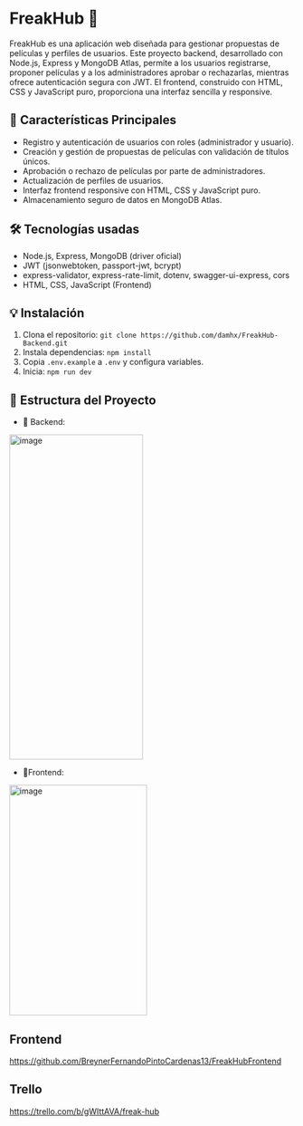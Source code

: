 # FreakHub 🌌

FreakHub es una aplicación web diseñada para gestionar propuestas de películas y perfiles de usuarios. Este proyecto backend, desarrollado con Node.js, Express y MongoDB Atlas, permite a los usuarios registrarse, proponer películas y a los administradores aprobar o rechazarlas, mientras ofrece autenticación segura con JWT. El frontend, construido con HTML, CSS y JavaScript puro, proporciona una interfaz sencilla y responsive.

## 🚀 Características Principales
- Registro y autenticación de usuarios con roles (administrador y usuario).
- Creación y gestión de propuestas de películas con validación de títulos únicos.
- Aprobación o rechazo de películas por parte de administradores.
- Actualización de perfiles de usuarios.
- Interfaz frontend responsive con HTML, CSS y JavaScript puro.
- Almacenamiento seguro de datos en MongoDB Atlas.

## 🛠️ Tecnologías usadas
- Node.js, Express, MongoDB (driver oficial)
- JWT (jsonwebtoken, passport-jwt, bcrypt)
- express-validator, express-rate-limit, dotenv, swagger-ui-express, cors
- HTML, CSS, JavaScript (Frontend)

## 💡 Instalación
1. Clona el repositorio: `git clone https://github.com/damhx/FreakHub-Backend.git`
2. Instala dependencias: `npm install`
3. Copia `.env.example` a `.env` y configura variables.
4. Inicia: `npm run dev`

## 📁 Estructura del Proyecto
- 💾 Backend:
<img width="236" height="574" alt="image" src="https://github.com/user-attachments/assets/055a2599-c90f-4716-89d2-b46bf48e8cdc" />

- 🎨Frontend:
<img width="243" height="407" alt="image" src="https://github.com/user-attachments/assets/cf431833-3293-43ff-b613-88fc4d4e364c" />

## Frontend

https://github.com/BreynerFernandoPintoCardenas13/FreakHubFrontend

## Trello

https://trello.com/b/gWIttAVA/freak-hub
